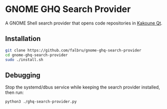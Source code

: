 # GNOME GHQ Search Provider

A GNOME Shell search provider that opens code repositories in [Kakoune Qt](https://github.com/falbru/kakoune-qt).

## Installation

```sh
git clone https://github.com/falbru/gnome-ghq-search-provider
cd gnome-ghq-search-provider
sudo ./install.sh
```

## Debugging

Stop the systemd/dbus service while keeping the search provider installed, then run:

```sh
python3 ./ghq-search-provider.py
```
